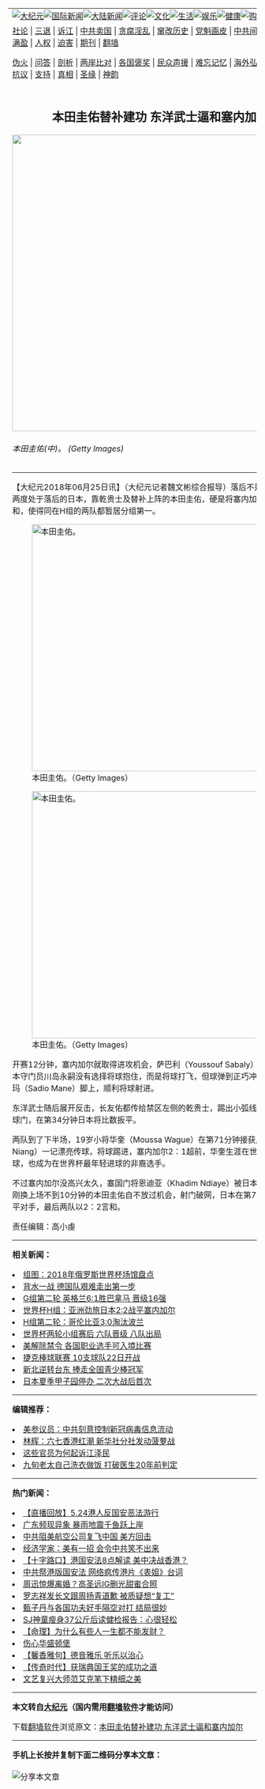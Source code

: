 <a name="1" id="1" target="_blank"></a><span id="1"></span>
<table align=center border="0"><tr><td colspan="2" VALIGN=TOP><a href="https://github.com/pxm2303/djy/blob/master/gb/nsc413.md#1"><img src="https://raw.githubusercontent.com/pxm2303/www/master/t/djy/1.jpg" title="大纪元"></a><a href="https://github.com/pxm2303/djy/blob/master/gb/n24hr.md#1"><img src="https://raw.githubusercontent.com/pxm2303/www/master/t/djy/3.jpg" title="国际新闻"></a><a href="https://github.com/pxm2303/djy/blob/master/gb/nsc413.md#1"><img src="https://raw.githubusercontent.com/pxm2303/www/master/t/djy/4.jpg" title="大陆新闻"></a><a href="https://github.com/pxm2303/djy/blob/master/gb/news392.md#1"><img src="https://raw.githubusercontent.com/pxm2303/www/master/t/djy/5.jpg" title="评论"></a><a href="https://github.com/pxm2303/djy/blob/master/gb/news2007.md#1"><img src="https://raw.githubusercontent.com/pxm2303/www/master/t/djy/6.jpg" title="文化"></a><a href="https://github.com/pxm2303/djy/blob/master/gb/news2008.md#1"><img src="https://raw.githubusercontent.com/pxm2303/www/master/t/djy/7.jpg" title="生活"></a><a href="https://github.com/pxm2303/djy/blob/master/gb/ncyule.md#1"><img src="https://raw.githubusercontent.com/pxm2303/www/master/t/djy/8.jpg" title="娱乐"></a><a href="https://github.com/pxm2303/djy/blob/master/gb/nsc1002.md#1"><img src="https://raw.githubusercontent.com/pxm2303/www/master/t/djy/9.jpg" title="健康"><a href="https://www.youlucky.com"><img src="https://raw.githubusercontent.com/pxm2303/www/master/t/djy/10.jpg" title="购物"></a><a href="https://donate.epochtimes.com/?utm_medium=epochtimes&utm_source=referral&utm_campaign=donate_button_djyarticleheader"><img src="https://raw.githubusercontent.com/pxm2303/www/master/t/djy/12.jpg" title="捐款"></a></td></tr>
<tr><td colspan="2" VALIGN=TOP><a target="_blank" href="https://github.com/pxm2303/djy/blob/master/gb/9p.md#1">社论</a> | <a target="_blank" href="https://github.com/pxm2303/djy/blob/master/gb/nf5657.md#1">三退</a> | <a target="_blank" href="https://github.com/pxm2303/djy/blob/master/gb/nf6124.md#1">诉江</a> | <a target="_blank" href="https://github.com/pxm2303/djy/blob/master/gb/nf1176117.md#1">中共卖国</a> | <a target="_blank" href="https://github.com/pxm2303/djy/blob/master/gb/nf5773.md#1">贪腐淫乱</a> | <a target="_blank" href="https://github.com/pxm2303/djy/blob/master/gb/nf1176115.md#1">窜改历史</a> | <a target="_blank" href="https://github.com/pxm2303/djy/blob/master/gb/nf1176107.md#1">党魁画皮</a> | <a target="_blank" href="https://github.com/pxm2303/djy/blob/master/gb/nf1320400.md#1">中共间谍</a> | <a target="_blank" href="https://github.com/pxm2303/djy/blob/master/gb/nf1176114.md#1">破坏传统</a> | <a target="_blank" href="https://github.com/pxm2303/ntdtv/blob/master/gb/prog447_1.md#1">恶贯满盈</a> | <a target="_blank" href="https://github.com/pxm2303/djy/blob/master/gb/ncid278.md#1">人权</a> | <a target="_blank" href="https://github.com/pxm2303/djy/blob/master/gb/nf1176111.md#1">迫害</a> | <a target="_blank" href="https://gitlab.com/szzdlab/mh-qikan/blob/master/README.md#1">期刊</a> | <a target="_blank" href="https://github.com/pxm2303/www/blob/master/README.md?zsrh#8">翻墙</a></p><p><a target="_blank" href="https://github.com/pxm2303/djy/blob/master/gb/nf5562.md#1">伪火</a> | <a target="_blank" href="https://github.com/pxm2303/djy/blob/master/gb/nf4378.md#1">问答</a> | <a target="_blank" href="https://github.com/pxm2303/djy/blob/master/gb/nf5792.md#1">剖析</a> | <a target="_blank" href="https://github.com/pxm2303/djy/blob/master/gb/nf5735.md#1">两岸比对</a> | <a target="_blank" href="https://github.com/pxm2303/djy/blob/master/gb/nf6119.md#1">各国褒奖</a> | <a target="_blank" href="https://github.com/pxm2303/djy/blob/master/gb/nf6120.md#1">民众声援</a> | <a target="_blank" href="https://github.com/pxm2303/djy/blob/master/gb/nf1188594.md#1">难忘记忆</a> | <a target="_blank" href="https://github.com/pxm2303/djy/blob/master/gb/nf3180.md#1">海外弘传</a> | <a target="_blank" href="https://github.com/pxm2303/djy/blob/master/gb/nf5410.md#1">万人上访</a> | <a target="_blank" href="https://github.com/pxm2303/ntdtv/blob/master/gb/prog1530_1.md#1">和平抗议</a> | <a target="_blank" href="https://github.com/pxm2303/djy/blob/master/gb/nf4386.md#1">支持</a> | <a target="_blank" href="https://github.com/pxm2303/djy/blob/master/gb/nf4389.md#1">真相</a> | <a target="_blank" href="https://github.com/pxm2303/djy/blob/master/gb/nf5790.md#1">圣缘</a> | <a target="_blank" href="https://github.com/pxm2303/djy/blob/master/gb/nf4786.md#1">神韵</a></td></tr>
<tr><td VALIGN=TOP width="626"><h2 align=center>本田圭佑替补建功 东洋武士逼和塞内加尔</h2>
<img width="600" src="https://i.epochtimes.com/assets/uploads/2018/06/ae5a3534c84a6c8290f8ad87f0d7e846-600x400.jpg" />
<h6>本田圭佑(中)。 (Getty Images)
</h6>
<hr>
<p>【大纪元2018年06月25日讯】（大纪元记者魏文彬综合报导）落后不是问题，开赛两度处于落后的日本，靠乾贵士及替补上阵的<ahref="https://github.com/pxm2303/djy/blob/master/gb/tag/%E6%9C%AC%E7%94%B0%E5%9C%AD%E4%BD%91.md#1">本田圭佑</a>，硬是将<ahref="https://github.com/pxm2303/djy/blob/master/gb/tag/%E5%A1%9E%E5%86%85%E5%8A%A0%E5%B0%94.md#1">塞内加尔</a>以2：2逼和，使得同在H组的两队都暂居分组第一。</p>
<figure id="10511094" style="width: 500px" class="wp-caption aligncenter"><img src="https://i.epochtimes.com/assets/uploads/2018/06/8ba518e5646fc518fdda4b2595b72ff1-450x675.jpg" alt="本田圭佑。" width="500" /><figcaption class="wp-caption-text"><ahref="https://github.com/pxm2303/djy/blob/master/gb/tag/%E6%9C%AC%E7%94%B0%E5%9C%AD%E4%BD%91.md#1">本田圭佑</a>。（Getty Images）</figcaption></figure>
<figure id="10511093" style="width: 500px" class="wp-caption aligncenter"><img src="https://i.epochtimes.com/assets/uploads/2018/06/0c21d626c4275d39641d17722c8c74ba-450x300.jpg" alt="本田圭佑。" width="500" /><figcaption class="wp-caption-text">本田圭佑。（Getty Images）</figcaption></figure>
<p>开赛12分钟，<ahref="https://github.com/pxm2303/djy/blob/master/gb/tag/%E5%A1%9E%E5%86%85%E5%8A%A0%E5%B0%94.md#1">塞内加尔</a>就取得进攻机会，萨巴利（Youssouf Sabaly）起脚射门，日本守门员川岛永嗣没有选择将球抱住，而是将球打飞，但球弹到正巧冲进来的萨迪奥玛（Sadio Mane）脚上，顺利将球射进。</p>
<p>东洋武士随后展开反击，长友佑都传给禁区左侧的乾贵士，踢出小弧线进入塞内加尔球门，在第34分钟日本将比数扳平。</p>
<p>两队到了下半场，19岁小将华奎（Moussa Wague）在第71分钟接获尼昂（Mbaye Niang）一记漂亮传球，将球踢进，塞内加尔2：1超前，华奎生涯在<ahref="https://github.com/pxm2303/djy/blob/master/gb/tag/%E4%B8%96%E7%95%8C%E6%9D%AF.md#1">世界杯</a>第一次进球，也成为在世界杯最年轻进球的非裔选手。</p>
<p>不过塞内加尔没高兴太久，塞国门将恩迪亚（Khadim Ndiaye）被日本逼离开球门，刚换上场不到10分钟的本田圭佑自不放过机会，射门破网，日本在第78分钟二度追平对手，最后两队以2：2言和。</p>
<p>责任编辑：高小虔</p>

<hr>


<strong>相关新闻：</strong>
<li><a href="https://github.com/pxm2303/djy/blob/master/gb/18/6/1/n10445637.md#1">组图：2018年俄罗斯世界杯场馆盘点</a></li>
<li><a href="https://github.com/pxm2303/djy/blob/master/gb/18/6/24/n10507896.md#1">背水一战 德国队艰难走出第一步</a></li>
<li><a href="https://github.com/pxm2303/djy/blob/master/gb/18/6/24/n10508497.md#1">G组第二轮 英格兰6:1胜巴拿马 晋级16强</a></li>
<li><a href="https://github.com/pxm2303/djy/blob/master/gb/18/6/24/n10508760.md#1">世界杯H组：亚洲劲旅日本2:2战平塞内加尔</a></li>
<li><a href="https://github.com/pxm2303/djy/blob/master/gb/18/6/24/n10508873.md#1">H组第二轮：哥伦比亚3:0淘汰波兰</a></li>
<li><a href="https://github.com/pxm2303/djy/blob/master/gb/18/6/25/n10509111.md#1">世界杯两轮小组赛后 六队晋级 八队出局</a></li>
<li><a href="https://github.com/pxm2303/djy/blob/master/gb/20/5/24/n12133048.md#1">美解除禁令 各国职业选手可入境比赛</a></li>
<li><a href="https://github.com/pxm2303/djy/blob/master/gb/20/5/22/n12129374.md#1">捷克棒球联赛 10支球队22日开战</a></li>
<li><a href="https://github.com/pxm2303/djy/blob/master/gb/20/5/20/n12124086.md#1">新北逆转台东 捧走全国青少棒冠军</a></li>
<li><a href="https://github.com/pxm2303/djy/blob/master/gb/20/5/20/n12123728.md#1">日本夏季甲子园停办 二次大战后首次</a></li>
<hr>


<strong>编辑推荐：</strong>
<li><a href="https://github.com/onzhi266/djy/blob/master/gb/20/2/22/n11887949.md#1">美参议员：中共刻意控制新冠病毒信息流动</a></li>
<li><a href="https://github.com/tsiac2612/djy/blob/master/gb/19/8/23/n11473593.md#1" target="_blank">林辉：六七香港红潮 新华社分社发动菠萝战</a></li><li><a href="https://github.com/pxm2303/djy/blob/master/gb/18/8/28/n10672014.md?dfh#1" target="_blank">这些官员为何起诉江泽民</a></li><li><a href="https://github.com/tsiac2612/djy/blob/master/gb/18/1/23/n10081583.md#1" target="_blank">九旬老太自己洗衣做饭 打破医生20年前判定</a></li>
<hr>

<strong>热门新闻：</strong>
<li><a href="https://github.com/pxm2303/djy/blob/master/gb/20/5/23/n12131818.md#1">【直播回放】5.24港人反国安恶法游行</a></li>
<li><a href="https://github.com/pxm2303/djy/blob/master/gb/20/5/23/n12130928.md#1">广东频现异象 暴雨地震千鱼跃上岸</a></li>
<li><a href="https://github.com/pxm2303/djy/blob/master/gb/20/5/23/n12131493.md#1">中共阻美航空公司复飞中国 美方回击</a></li>
<li><a href="https://github.com/pxm2303/djy/blob/master/gb/20/5/3/n12078838.md#1">经济学家：美有一招 会令中共笑不出来</a></li>
<li><a href="https://github.com/pxm2303/djy/blob/master/gb/20/5/23/n12130666.md#1">【十字路口】港国安法8点解读 美中决战香港？</a></li>
<li><a href="https://github.com/pxm2303/djy/blob/master/gb/20/5/22/n12129870.md#1">中共祭港版国安法 网络疯传港片《表姐》台词</a></li>
<li><a href="https://github.com/pxm2303/djy/blob/master/gb/20/5/22/n12130142.md#1">周迅惊爆离婚？高圣远IG删光甜蜜合照</a></li>
<li><a href="https://github.com/pxm2303/djy/blob/master/gb/20/5/22/n12130294.md#1">罗志祥发长文跟周扬青道歉 被质疑想“复工”</a></li>
<li><a href="https://github.com/pxm2303/djy/blob/master/gb/20/5/22/n12128809.md#1">甄子丹与各国功夫好手隔空对打 结局很妙</a></li>
<li><a href="https://github.com/pxm2303/djy/blob/master/gb/20/5/22/n12128279.md#1">SJ神童瘦身37公斤后读健检报告：心很轻松</a></li>
<li><a href="https://github.com/pxm2303/djy/blob/master/gb/20/2/25/n11894182.md#1">【命理】为什么有些人一生都不能发财？</a></li>
<li><a href="https://github.com/pxm2303/djy/blob/master/gb/20/5/21/n12127126.md#1">伤心华盛顿堡</a></li>
<li><a href="https://github.com/pxm2303/djy/blob/master/gb/20/4/12/n12025000.md#1">【馨香雅句】德音雅乐 听乐以治心</a></li>
<li><a href="https://github.com/pxm2303/djy/blob/master/gb/20/5/20/n12122547.md#1">【传奇时代】获瑞典国王奖的成功之道</a></li>
<li><a href="https://github.com/pxm2303/djy/blob/master/gb/20/5/20/n12123970.md#1">文艺复兴大师范艾克笔下精细之美</a></li>
<hr>

<strong>本文转自<a href="https://www.epochtimes.com">大纪元</a>（国内需用<a href="https://github.com/pxm2303/www/blob/master/README.md#8">翻墙软件</a>才能访问）</strong><p>下载<a href="https://github.com/pxm2303/www/blob/master/README.md#8">翻墙软件</a>浏览原文：<a href="https://www.epochtimes.com/gb/18/6/25/n10511087.htm">本田圭佑替补建功 东洋武士逼和塞内加尔</a></p><hr>

<strong>手机上长按并复制下面二维码分享本文章：</strong><br><br><img src="http://d1p1.ip.zn2.us/v.php?action=qrcode&url=https://github.com/pxm2303/djy/blob/master/gb/18/6/25/n10511087.md%231" title="分享本文章"></td><td VALIGN=TOP><a href="https://github.com/pxm2303/djy/blob/master/gb/16/1/21/n4622075.md?dfh#1" target="_blank"><img src="https://raw.githubusercontent.com/pxm2303/djy/master/gb/300/wei-f1.jpg" title="中共的伪火骗局"  alt="中共的伪火骗局"></a><br><a href="https://github.com/pxm2303/www/blob/master/README.md?dfh#9" target="_blank"><img src="https://raw.githubusercontent.com/pxm2303/djy/master/gb/300/yong-h.jpg" title="永恒的见证"  alt="永恒的见证"></a><br><a href="https://github.com/pxm2303/djy/blob/master/gb/13/9/29/n3974789.md?dfh#1" target="_blank"><img src="https://raw.githubusercontent.com/pxm2303/djy/master/gb/300/shang-lnz.jpg" title="善良女子被中共投男牢"  alt="善良女子被中共投男牢"></a><br><a href="https://github.com/pxm2303/djy/blob/master/gb/16/3/16/n4663449.md?dfh#1" target="_blank"><img src="https://raw.githubusercontent.com/pxm2303/djy/master/gb/300/huo-z3.jpg" title="警卫目击活摘器官"  alt="警卫目击活摘器官"></a><br><a href="https://github.com/pxm2303/djy/blob/master/gb/16/8/7/n8177641.md?dfh#1" target="_blank"><img src="https://raw.githubusercontent.com/pxm2303/djy/master/gb/300/huo-z4.jpg" title="证人描述活摘恐怖"  alt="证人描述活摘恐怖"></a><br><a href="https://github.com/pxm2303/djy/blob/master/gb/10/4/19/n2881569.md?dfh#1" target="_blank"><img src="https://raw.githubusercontent.com/pxm2303/djy/master/gb/300/huo-z1.jpg" title="揭开活摘器官黑幕"  alt="揭开活摘器官黑幕"></a><br><a href="https://github.com/pxm2303/djy/blob/master/gb/10/11/7/n3077476.md?dfh#1" target="_blank"><img src="https://raw.githubusercontent.com/pxm2303/djy/master/gb/300/ma-ks.jpg" title="马克思的成魔之路"  alt="马克思的成魔之路"></a><br><a href="https://github.com/pxm2303/djy/blob/master/gb/14/6/9/n4173977.md?dfh#1" target="_blank"><img src="https://raw.githubusercontent.com/pxm2303/djy/master/gb/300/chang-zs.jpg" title="藏字石 蕴天机"  alt="藏字石 蕴天机"></a><br><a href="https://github.com/pxm2303/djy/blob/master/gb/18/5/10/n10381511.md?dfh#1" target="_blank"><img src="https://raw.githubusercontent.com/pxm2303/djy/master/gb/300/st1.jpg" title="关注3亿人三退"  alt="关注3亿人三退"></a><br><a href="https://github.com/pxm2303/djy/blob/master/gb/18/3/21/n10237682.md?dfh#1" target="_blank"><img src="https://raw.githubusercontent.com/pxm2303/djy/master/gb/300/jie-t.jpg" title="解体中共复兴中华"  alt="解体中共复兴中华"></a><br><a href="https://github.com/pxm2303/djy/blob/master/gb/9/2/9/n2422991.md?dfh#1" target="_blank"><img src="https://raw.githubusercontent.com/pxm2303/djy/master/gb/300/gao-zs.jpg" title="中共迫害良心律师"  alt="中共迫害良心律师"></a><br><a href="https://github.com/pxm2303/djy/blob/master/gb/18/12/9/n10900044.md?dfh#1" target="_blank"><img src="https://raw.githubusercontent.com/pxm2303/djy/master/gb/300/sj1.jpg" title="303万人举报江泽民"  alt="303万人举报江泽民"></a><br><a href="https://github.com/pxm2303/djy/blob/master/gb/18/8/28/n10672014.md?dfh#1" target="_blank"><img src="https://raw.githubusercontent.com/pxm2303/djy/master/gb/300/sj2.jpg" title="这些官员为何起诉江泽民"  alt="这些官员为何起诉江泽民"></a><br><a href="https://github.com/pxm2303/djy/blob/master/gb/8/12/18/n2367165.md?dfh#1" target="_blank"><img src="https://raw.githubusercontent.com/pxm2303/djy/master/gb/300/liangan.jpg" title="海峡两岸的强烈对比"  alt="海峡两岸的强烈对比"></a><br><a href="https://github.com/pxm2303/djy/blob/master/gb/15/12/10/n4593139.md?dfh#1" target="_blank"><img src="https://raw.githubusercontent.com/pxm2303/djy/master/gb/300/jia-ndzl.jpg" title="加拿大总理的贺信"  alt="加拿大总理的贺信"></a><br><a href="https://github.com/pxm2303/djy/blob/master/gb/11/6/17/n3289382.md?dfh#1" target="_blank"><img src="https://raw.githubusercontent.com/pxm2303/djy/master/gb/300/xiao-wd.jpg" title="探寻真相兼听则明"  alt="探寻真相兼听则明"></a><br><a href="https://github.com/pxm2303/djy/blob/master/gb/18/10/27/n10812623.md?dfh#1" target="_blank"><img src="https://raw.githubusercontent.com/pxm2303/djy/master/gb/300/yindu.jpg" title="印度媒体报道东方"  alt="印度媒体报道东方"></a><br><a href="https://github.com/pxm2303/djy/blob/master/gb/18/6/9/n10469652.md?dfh#1" target="_blank"><img src="https://raw.githubusercontent.com/pxm2303/djy/master/gb/300/xie-j.jpg" title="不一样的海外校园"  alt="不一样的海外校园"></a><br><a href="https://github.com/pxm2303/djy/blob/master/gb/7/4/5/n1669415.md?dfh#1" target="_blank"><img src="https://raw.githubusercontent.com/pxm2303/djy/master/gb/300/li-up.jpg" title="从大师到徒弟的传奇"  alt="从大师到徒弟的传奇"></a><br><a href="https://github.com/pxm2303/djy/blob/master/gb/17/5/26/n9191512.md?dfh#1" target="_blank"><img src="https://raw.githubusercontent.com/pxm2303/djy/master/gb/300/zfl2.jpg" title="亿万人与东方一本奇书"  alt="亿万人与东方一本奇书"></a><br><a href="https://github.com/pxm2303/djy/blob/master/gb/13/11/27/n4020290.md?dfh#1" target="_blank"><img src="https://raw.githubusercontent.com/pxm2303/djy/master/gb/300/zhen-h.jpg" title="大陆见不到的震撼场面"  alt="大陆见不到的震撼场面"></a><br><a href="https://github.com/pxm2303/djy/blob/master/gb/15/7/17/n4482910.md?dfh#1" target="_blank"><img src="https://raw.githubusercontent.com/pxm2303/djy/master/gb/300/dalu-sk.jpg" title="人心向善 大陆当初盛况"  alt="人心向善 大陆当初盛况"></a><br><a href="https://github.com/pxm2303/djy/blob/master/gb/19/1/5/n10955468.md?dfh#1" target="_blank"><img src="https://raw.githubusercontent.com/pxm2303/djy/master/gb/300/zfl1.jpg" title="追寻真理 这书讲什么"  alt="追寻真理 这书讲什么"></a><br><a href="https://github.com/pxm2303/www/blob/master/README.md?dfh#1" target="_blank"><img src="https://raw.githubusercontent.com/pxm2303/djy/master/gb/300/fq1.jpg" title="下载免费翻墙软件"  alt="下载免费翻墙软件"></a><br></td></tr></table>
